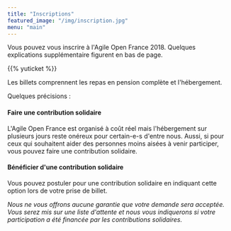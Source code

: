 ```yaml
---
title: "Inscriptions"
featured_image: "/img/inscription.jpg"
menu: "main"
---
```



Vous pouvez vous inscrire à l'Agile Open France 2018.
Quelques explications supplémentaire figurent en bas de page.

{{% yuticket %}}

Les billets comprennent les repas en pension complète et l'hébergement.

Quelques précisions :

#### Faire une contribution solidaire

L'Agile Open France est organisé à coût réel mais l'hébergement sur plusieurs
jours reste onéreux pour certain-e-s d'entre nous. 
Aussi, si pour ceux qui souhaitent aider des personnes moins aisées à venir participer, 
vous pouvez faire une contribution solidaire.

#### Bénéficier d'une contribution solidaire

Vous pouvez postuler pour une contribution solidaire en indiquant cette option
lors de votre prise de billet.

*Nous ne vous offrons aucune garantie que votre demande sera acceptée. Vous
serez mis sur une liste d'attente et nous vous indiquerons si votre
participation a été financée par les contributions solidaires.*


